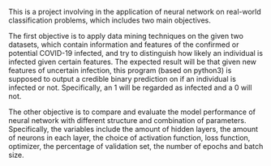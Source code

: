 This is a project involving in the application of neural network on real-world classification problems, which includes two main objectives. 

The first objective is to apply data mining techniques on the given two datasets, which contain information and features of the confirmed or potential COVID-19 infected, and try to distinguish how likely an individual is infected given certain features. The expected result will be that given new features of uncertain infection, this program (based on python3) is supposed to output a credible binary prediction on if an individual is infected or not. Specifically, an 1 will be regarded as infected and a 0 will not.

The other objective is to compare and evaluate the model performance of neural network with different structure and combination of parameters. Specifically, the variables include the amount of hidden layers, the amount of neurons in each layer, the choice of activation function, loss function, optimizer, the percentage of validation set, the number of epochs and batch size.

